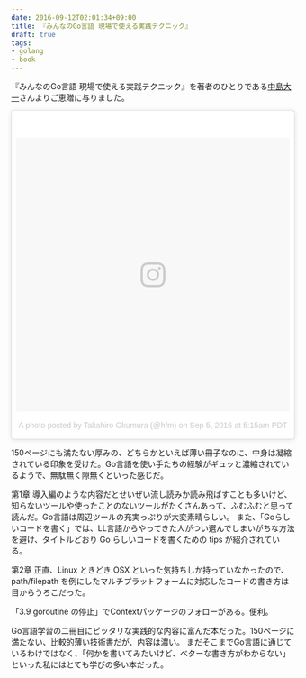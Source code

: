 ```yaml
---
date: 2016-09-12T02:01:34+09:00
title: 『みんなのGo言語 現場で使える実践テクニック』
draft: true
tags:
- golang
- book
---
```

『みんなのGo言語 現場で使える実践テクニック』を著者のひとりである[中島大一](https://twitter.com/deeeet)さんよりご恵贈に与りました。

<blockquote class="instagram-media" data-instgrm-version="7" style=" background:#FFF; border:0; border-radius:3px; box-shadow:0 0 1px 0 rgba(0,0,0,0.5),0 1px 10px 0 rgba(0,0,0,0.15); margin: 1px; max-width:658px; padding:0; width:99.375%; width:-webkit-calc(100% - 2px); width:calc(100% - 2px);"><div style="padding:8px;"> <div style=" background:#F8F8F8; line-height:0; margin-top:40px; padding:50.0% 0; text-align:center; width:100%;"> <div style=" background:url(data:image/png;base64,iVBORw0KGgoAAAANSUhEUgAAACwAAAAsCAMAAAApWqozAAAABGdBTUEAALGPC/xhBQAAAAFzUkdCAK7OHOkAAAAMUExURczMzPf399fX1+bm5mzY9AMAAADiSURBVDjLvZXbEsMgCES5/P8/t9FuRVCRmU73JWlzosgSIIZURCjo/ad+EQJJB4Hv8BFt+IDpQoCx1wjOSBFhh2XssxEIYn3ulI/6MNReE07UIWJEv8UEOWDS88LY97kqyTliJKKtuYBbruAyVh5wOHiXmpi5we58Ek028czwyuQdLKPG1Bkb4NnM+VeAnfHqn1k4+GPT6uGQcvu2h2OVuIf/gWUFyy8OWEpdyZSa3aVCqpVoVvzZZ2VTnn2wU8qzVjDDetO90GSy9mVLqtgYSy231MxrY6I2gGqjrTY0L8fxCxfCBbhWrsYYAAAAAElFTkSuQmCC); display:block; height:44px; margin:0 auto -44px; position:relative; top:-22px; width:44px;"></div></div><p style=" color:#c9c8cd; font-family:Arial,sans-serif; font-size:14px; line-height:17px; margin-bottom:0; margin-top:8px; overflow:hidden; padding:8px 0 7px; text-align:center; text-overflow:ellipsis; white-space:nowrap;"><a href="https://www.instagram.com/p/BJ-VCQ-jKKj/" style=" color:#c9c8cd; font-family:Arial,sans-serif; font-size:14px; font-style:normal; font-weight:normal; line-height:17px; text-decoration:none;" target="_blank">A photo posted by Takahiro Okumura (@hfm)</a> on <time style=" font-family:Arial,sans-serif; font-size:14px; line-height:17px;" datetime="2016-09-05T12:15:31+00:00">Sep 5, 2016 at 5:15am PDT</time></p></div></blockquote>
<script async defer src="//platform.instagram.com/en_US/embeds.js"></script>

150ページにも満たない厚みの、どちらかといえば薄い冊子なのに、中身は凝縮されている印象を受けた。Go言語を使い手たちの経験がギュッと濃縮されているようで、無駄無く隙無くといった感じだ。

第1章
導入編のような内容だとせいぜい流し読みか読み飛ばすことも多いけど、知らないツールや使ったことのないツールがたくさんあって、ふむふむと思って読んだ。Go言語は周辺ツールの充実っぷりが大変素晴らしい。
また、「Goらしいコードを書く」では、LL言語からやってきた人がつい選んでしまいがちな方法を避け、タイトルどおり Go らしいコードを書くための tips が紹介されている。

第2章
正直、Linux ときどき OSX といった気持ちしか持っていなかったので、path/filepath を例にしたマルチプラットフォームに対応したコードの書き方は目からうろこだった。

「3.9 goroutine の停止」でContextパッケージのフォローがある。便利。

Go言語学習の二冊目にピッタリな実践的な内容に富んだ本だった。150ページに満たない、比較的薄い技術書だが、内容は濃い。
まだそこまでGo言語に通じているわけではなく、「何かを書いてみたいけど、ベターな書き方がわからない」といった私にはとても学びの多い本だった。
